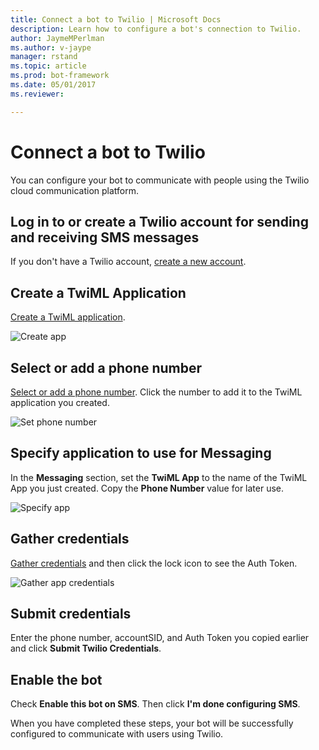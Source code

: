 ```yaml
---
title: Connect a bot to Twilio | Microsoft Docs
description: Learn how to configure a bot's connection to Twilio.
author: JaymeMPerlman
ms.author: v-jaype
manager: rstand
ms.topic: article
ms.prod: bot-framework
ms.date: 05/01/2017
ms.reviewer:

---
```

# Connect a bot to Twilio

You can configure your bot to communicate with people using the Twilio cloud communication platform.

## Log in to or create a Twilio account for sending and receiving SMS messages

If you don't have a Twilio account, [create a new account](https://www.twilio.com/try-twilio).

## Create a TwiML Application

[Create a TwiML application](https://www.twilio.com/user/account/messaging/dev-tools/twiml-apps/add).

![Create app](~/media/channels/twi-StepTwiml.png)

## Select or add a phone number

[Select or add a phone number](https://www.twilio.com/user/account/phone-numbers/incoming). Click  the number to add it to the TwiML application you created.

![Set phone number](~/media/channels/twi-StepPhone.png)

## Specify application to use for Messaging
In the **Messaging** section, set the **TwiML App** to the name of the TwiML App you just created.
Copy the **Phone Number** value for later use.

![Specify app](~/media/channels/twi-StepPhone2.png)

## Gather credentials

[Gather credentials](https://www.twilio.com/user/account/settings) and then click the lock icon to see the Auth Token.

![Gather app credentials](~/media/channels/twi-StepAuth.png)

## Submit credentials

Enter the phone number, accountSID, and Auth Token you copied earlier and click **Submit Twilio Credentials**.

## Enable the bot
Check **Enable this bot on SMS**. Then click **I'm done configuring SMS**.

When you have completed these steps, your bot will be successfully configured to communicate with users using Twilio.

